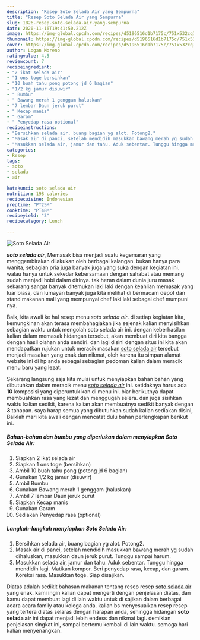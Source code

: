```yaml
---
description: "Resep Soto Selada Air yang Sempurna"
title: "Resep Soto Selada Air yang Sempurna"
slug: 1826-resep-soto-selada-air-yang-sempurna
date: 2020-11-16T19:41:50.212Z
image: https://img-global.cpcdn.com/recipes/d5196516d1b7175c/751x532cq70/soto-selada-air-foto-resep-utama.jpg
thumbnail: https://img-global.cpcdn.com/recipes/d5196516d1b7175c/751x532cq70/soto-selada-air-foto-resep-utama.jpg
cover: https://img-global.cpcdn.com/recipes/d5196516d1b7175c/751x532cq70/soto-selada-air-foto-resep-utama.jpg
author: Logan Moreno
ratingvalue: 4.5
reviewcount: 7
recipeingredient:
- "2 ikat selada air"
- "1 ons toge bersihkan"
- "10 buah tahu pong potong jd 6 bagian"
- "1/2 kg jamur disuwir"
- " Bumbu"
- " Bawang merah 1 genggam haluskan"
- "7 lembar Daun jeruk purut"
- " Kecap manis"
- " Garam"
- " Penyedap rasa optional"
recipeinstructions:
- "Bersihkan selada air, buang bagian yg alot. Potong2."
- "Masak air di panci, setelah mendidih masukkan bawang merah yg sudah dihaluskan, masukkan daun jeruk purut. Tunggu sampai harum."
- "Masukkan selada air, jamur dan tahu. Aduk sebentar. Tunggu hingga mendidih lagi. Matikan kompor. Beri penyedap rasa, kecap, dan garam. Koreksi rasa. Masukkan toge. Siap disajikan."
categories:
- Resep
tags:
- soto
- selada
- air

katakunci: soto selada air 
nutrition: 198 calories
recipecuisine: Indonesian
preptime: "PT25M"
cooktime: "PT48M"
recipeyield: "3"
recipecategory: Lunch

---
```



![Soto Selada Air](https://img-global.cpcdn.com/recipes/d5196516d1b7175c/751x532cq70/soto-selada-air-foto-resep-utama.jpg)

<b><i>soto selada air</i></b>, Memasak bisa menjadi suatu kegemaran yang menggembirakan dilakukan oleh berbagai kalangan. bukan hanya para wanita, sebagian pria juga banyak juga yang suka dengan kegiatan ini. walau hanya untuk sekedar kebersamaan dengan sahabat atau memang sudah menjadi hobi dalam dirinya. tak heran dalam dunia juru masak sekarang sangat banyak ditemukan laki laki dengan keahlian memasak yang luar biasa, dan lumayan banyak juga kita melihat di bermacam depot dan stand makanan mall yang mempunyai chef laki laki sebagai chef mumpuni nya.

Baik, kita awali ke hal resep menu <i>soto selada air</i>. di setiap kegiatan kita, kemungkinan akan terasa membahagiakan jika sejenak kalian menyisihkan sebagian waktu untuk mengolah soto selada air ini. dengan keberhasilan kalian dalam memasak hidangan tersebut, akan membuat diri kita bangga dengan hasil olahan anda sendiri. dan lagi disini dengan situs ini kita akan mendapatkan rujukan untuk meracik masakan <u>soto selada air</u> tersebut menjadi masakan yang enak dan nikmat, oleh karena itu simpan alamat website ini di hp anda sebagai sebagian pedoman kalian dalam meracik menu baru yang lezat.




Sekarang langsung saja kita mulai untuk menyiapkan bahan bahan yang dibutuhkan dalam meracik menu <u><i>soto selada air</i></u> ini. setidaknya harus ada <b>10</b> komposisi yang diperuntuk kan di menu ini. biar berikutnya dapat membuahkan rasa yang lezat dan menggugah selera. dan juga sisihkan waktu kalian sedikit, karena kalian akan membuatnya sedikit banyak dengan <b>3</b> tahapan. saya harap semua yang dibutuhkan sudah kalian sediakan disini, Baiklah mari kita awali dengan mencatat dulu bahan perlengkapan berikut ini.

<!--inarticleads1-->

##### Bahan-bahan dan bumbu yang diperlukan dalam menyiapkan Soto Selada Air:

1. Siapkan 2 ikat selada air
1. Siapkan 1 ons toge (bersihkan)
1. Ambil 10 buah tahu pong (potong jd 6 bagian)
1. Gunakan 1/2 kg jamur (disuwir)
1. Ambil  Bumbu
1. Gunakan  Bawang merah 1 genggam (haluskan)
1. Ambil 7 lembar Daun jeruk purut
1. Siapkan  Kecap manis
1. Gunakan  Garam
1. Sediakan  Penyedap rasa (optional)




<!--inarticleads2-->

##### Langkah-langkah menyiapkan Soto Selada Air:

1. Bersihkan selada air, buang bagian yg alot. Potong2.
1. Masak air di panci, setelah mendidih masukkan bawang merah yg sudah dihaluskan, masukkan daun jeruk purut. Tunggu sampai harum.
1. Masukkan selada air, jamur dan tahu. Aduk sebentar. Tunggu hingga mendidih lagi. Matikan kompor. Beri penyedap rasa, kecap, dan garam. Koreksi rasa. Masukkan toge. Siap disajikan.




Diatas adalah sedikit bahasan makanan tentang resep resep <u>soto selada air</u> yang enak. kami ingin kalian dapat mengerti dengan penjelasan diatas, dan kamu dapat membuat lagi di lain waktu untuk di sajikan dalam berbagai acara acara family atau kolega anda. kalian bs menyesuaikan resep resep yang tertera diatas selaras dengan harapan anda, sehingga hidangan <b>soto selada air</b> ini dapat menjadi lebih endess dan nikmat lagi. demikian penjelasan singkat ini, sampai bertemu kembali di lain waktu. semoga hari kalian menyenangkan.
